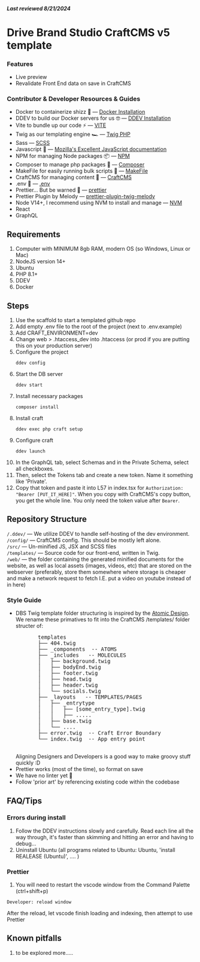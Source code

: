 
##### Last reviewed 8/21/2024

# Drive Brand Studio CraftCMS v5 template

### Features
- Live preview
- Revalidate Front End data on save in CraftCMS

### Contributor & Developer Resources & Guides
   - Docker to containerize shizz 🐳 — [Docker Installation](https://ddev.readthedocs.io/en/latest/users/install/docker-installation/)
   - DDEV to build our Docker servers for us 🤓 — [DDEV Installation](https://ddev.readthedocs.io/en/latest/users/install/ddev-installation/#wsl2-docker-desktop-install-script)
   - Vite to bundle up our code ⚡ — [VITE](https://vitejs.dev/)
   - Twig as our templating engine 🏎️ — [Twig PHP](https://twig.symfony.com/doc/3.x/)
   - Sass — [SCSS](https://sass-lang.com/documentation/syntax/)
   - Javascript 🤮 — [Mozilla's Excellent JavaScript documentation](https://developer.mozilla.org/en-US/docs/Web/JavaScript)
   - NPM for managing Node packages 📦 — [NPM](https://docs.npmjs.com/cli/v9)
   - Composer to manage php packages 🎼 — [Composer](https://getcomposer.org/doc/)
   - MakeFile for easily running bulk scripts 🚚 — [MakeFile](https://www.gnu.org/software/make/manual/make.html)
   - CraftCMS for managing content 📝 — [CraftCMS](https://craftcms.com/docs/)
   - .env 🦺 — [.env](https://www.dotenv.org/docs)
   - Prettier... But be warned 🧹 — [prettier](https://prettier.io/)
   - Prettier Plugin by Melody  — [prettier-plugin-twig-melody](https://github.com/trivago/prettier-plugin-twig-melody?tab=readme-ov-file#install)
   - Node V14+, I recommend using NVM to install and manage — [NVM]([https://github.com/nvm-sh/nvm](https://github.com/nvm-sh/nvm?tab=readme-ov-file#installing-and-updating))
   - React
   - GraphQL

## Requirements
1. Computer with MINIMUM 8gb RAM, modern OS (so Windows, Linux or Mac) 
1. NodeJS version 14+
2. Ubuntu
3. PHP 8.1+
4. DDEV
5. Docker

## Steps 
1. Use the scaffold to start a templated github repo
1. Add empty .env file to the root of the project (next to .env.example)
1. Add CRAFT_ENVIRONMENT=dev
2. Change web > .htaccess_dev into .htaccess (or prod if you are putting this on your production server)
1. Configure the project
     ```shell
     ddev config
     ```
1. Start the DB server
     ```shell
     ddev start
     ```
5. Install necessary packages
   ```shell
   composer install
   ```
5. Install craft
   ```shell
   ddev exec php craft setup
   ```
5. Configure craft
   ```shell
   ddev launch
   ```
8. In the GraphQL tab, select Schemas and in the Private Schema, select all checkboxes.
9. Then, select the Tokens tab and create a new token. Name it something like 'Private'.
10. Copy that token and paste it into L57 in index.tsx for `Authorization: "Bearer [PUT_IT_HERE]"`. When you copy with CraftCMS's copy button, you get the whole line. You only need the token value after `Bearer`.

## Repository Structure
   `/.ddev/` — We utilize DDEV to handle self-hosting of the dev environment. </br>
   `/config/` — CraftCMS config. This should be mostly left alone.    </br>
   `/src/` — Un-minified JS, JSX and SCSS files </br>
   `/templates/` — Source code for our front-end, written in Twig. </br>
   `/web/` — the folder containing the generated minified documents for the website, as well as local assets (images, videos, etc) that are stored on the webserver (preferably, store them somewhere where storage is cheaper and make a network request to fetch I.E. put a video on youtube instead of in here)

   
### Style Guide
   - DBS Twig template folder structuring is inspired by the [Atomic Design](https://bradfrost.com/blog/post/atomic-web-design/). We rename these primatives to fit into the CraftCMS /templates/ folder structer of:
        <pre>
            templates
            ├── 404.twig
            ├── _components  -- ATOMS
            ├── _includes   -- MOLECULES
            │   ├── background.twig
            │   ├── bodyEnd.twig
            │   ├── footer.twig
            │   ├── head.twig
            │   ├── header.twig
            │   └── socials.twig
            ├── _layouts   -- TEMPLATES/PAGES
            │   ├── _entrytype
            │   │   ├── [some_entry_type].twig
            │   │   ├── .....
            │   ├── base.twig
            │   └── ....
            ├── error.twig  -- Craft Error Boundary
            └── index.twig  -- App entry point
        </pre>
        Aligning Designers and Developers is a good way to make groovy stuff quickly :D
   - Prettier works (most of the time), so format on save
   - We have no linter yet 😬
   - Follow 'prior art' by referencing existing code within the codebase   

## FAQ/Tips
### Errors during install
1. Follow the DDEV instructions slowly and carefully. Read each line all the way through, it's faster than skimming and hitting an error and having to debug...
2. Uninstall Ubuntu (all programs related to Ubuntu: Ubuntu, 'install REALEASE (Ubuntu)', .... )
### Prettier
1. You will need to restart the vscode window from the Command Palette (ctrl+shift+p) 
```shell 
Developer: reload window
```
After the reload, let vscode finish loading and indexing, then attempt to use Prettier

## Known pitfalls
1. to be explored more.....

